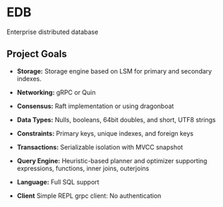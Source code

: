 # EDB

Enterprise distributed database

## Project Goals

- **Storage:** Storage engine based on LSM for primary and secondary indexes.
- **Networking:** gRPC or Quin
- **Consensus:** Raft implementation or using dragonboat
- **Data Types:** Nulls, booleans, 64bit doubles, and short, UTF8 strings
- **Constraints:** Primary keys, unique indexes, and foreign keys
- **Transactions:** Serializable isolation with MVCC snapshot
- **Query Engine:** Heuristic-based planner and optimizer supporting expressions, functions, inner joins, outerjoins
- **Language:** Full SQL support

- **Client** Simple REPL grpc client: No authentication
